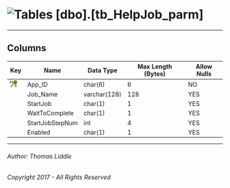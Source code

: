 #### 

# ![Tables](../../../../Images/Table32.png) [dbo].[tb_HelpJob_parm]

---

## <a name="#columns"></a>Columns

| Key | Name | Data Type | Max Length (Bytes) | Allow Nulls |
|---|---|---|---|---|
| [![Cluster Primary Key PK_tb_HelpJob_parm: App_ID](../Images/pkcluster.png)](#indexes) | App_ID | char(6) | 6 | NO |
|  | Job_Name | varchar(128) | 128 | YES |
|  | StartJob | char(1) | 1 | YES |
|  | WaitToComplete | char(1) | 1 | YES |
|  | StartJobStepNum | int | 4 | YES |
|  | Enabled | char(1) | 1 | YES |


---

###### Author:  Thomas Liddle

###### Copyright 2017 - All Rights Reserved
